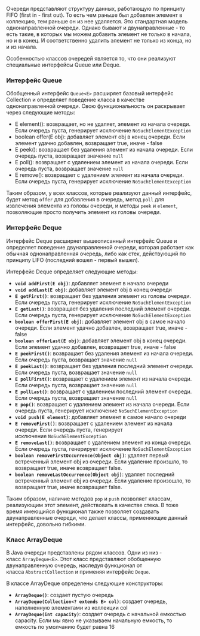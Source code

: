 Очереди представляют структуру данных, работающую по принципу FIFO (first in - first out). То есть чем раньше был добавлен элемент в коллекцию, тем раньше он из нее удаляется. Это стандартная модель однонаправленной очереди. Однако бывают и двунаправленные - то есть такие, в которых мы можем добавить элемент не только в начала, но и в конец. И соответственно удалить элемент не только из конца, но и из начала.

Особенностью классов очередей является то, что они реализуют специальные интерфейсы Queue или Deque.

### Интерфейс Queue

Обобщенный интерфейс `Queue<E>` расширяет базовый интерфейс Collection и определяет поведение класса в качестве однонаправленной очереди. Свою функциональность он раскрывает через следующие методы:

- E element(): возвращает, но не удаляет, элемент из начала очереди. Если очередь пуста, генерирует исключение `NoSuchElementException`
- boolean offer(E obj): добавляет элемент obj в конец очереди. Если элемент удачно добавлен, возвращает true, иначе - false
- E peek(): возвращает без удаления элемент из начала очереди. Если очередь пуста, возвращает значение `null`
- E poll(): возвращает с удалением элемент из начала очереди. Если очередь пуста, возвращает значение `null`
- E remove(): возвращает с удалением элемент из начала очереди. Если очередь пуста, генерирует исключение `NoSuchElementException`

Таким образом, у всех классов, которые реализуют данный интерфейс, будет метод `offer` для добавления в очередь, метод `poll` для извлечения элемента из головы очереди, и методы `peek` и `element`, позволяющие просто получить элемент из головы очереди.

### Интерфейс Deque

Интерфейс Deque расширяет вышеописанный интерфейс Queue и определяет поведение двунаправленной очереди, которая работает как обычная однонаправленная очередь, либо как стек, действующий по принципу LIFO (последний вошел - первый вышел).

Интерфейс Deque определяет следующие методы:

- **`void addFirst(E obj)`**: добавляет элемент в начало очереди
- **`void addLast(E obj)`**: добавляет элемент obj в конец очереди
- **`E getFirst()`**: возвращает без удаления элемент из головы очереди. Если очередь пуста, генерирует исключение `NoSuchElementException`
- **`E getLast()`**: возвращает без удаления последний элемент очереди. Если очередь пуста, генерирует исключение `NoSuchElementException`
- **`boolean offerFirst(E obj)`**: добавляет элемент obj в самое начало очереди. Если элемент удачно добавлен, возвращает true, иначе - false
- **`boolean offerLast(E obj)`**: добавляет элемент obj в конец очереди. Если элемент удачно добавлен, возвращает true, иначе - false
- **`E peekFirst()`**: возвращает без удаления элемент из начала очереди. Если очередь пуста, возвращает значение `null`
- **`E peekLast()`**: возвращает без удаления последний элемент очереди. Если очередь пуста, возвращает значение `null`
- **`E pollFirst()`**: возвращает с удалением элемент из начала очереди. Если очередь пуста, возвращает значение `null`
- **`E pollLast()`**: возвращает с удалением последний элемент очереди. Если очередь пуста, возвращает значение `null`
- **`E pop()`**: возвращает с удалением элемент из начала очереди. Если очередь пуста, генерирует исключение `NoSuchElementException`
- **`void push(E element)`**: добавляет элемент в самое начало очереди
- **`E removeFirst()`**: возвращает с удалением элемент из начала очереди. Если очередь пуста, генерирует исключение `NoSuchElementException`
- **`E removeLast()`**: возвращает с удалением элемент из конца очереди. Если очередь пуста, генерирует исключение `NoSuchElementException`
- **`boolean removeFirstOccurrence(Object obj)`**: удаляет первый встреченный элемент obj из очереди. Если удаление произшло, то возвращает true, иначе возвращает false.
- **`boolean removeLastOccurrence(Object obj)`**: удаляет последний встреченный элемент obj из очереди. Если удаление произошло, то возвращает true, иначе возвращает false.

Таким образом, наличие методов `pop` и `push` позволяет классам, реализующим этот элемент, действовать в качестве стека. В тоже время имеющийся функционал также позволяет создавать двунаправленные очереди, что делает классы, применяющие данный интерфейс, довольно гибкими.

### Класс ArrayDeque

В Java очереди представлены рядом классов. Одни из низ - класс `ArrayDeque<E>`. Этот класс представляют обобщенную двунаправленную очередь, наследуя функционал от класса ``AbstractCollection`` и применяя интерфейс `Deque`.

В классе ArrayDeque определены следующие конструкторы:

- **`ArrayDeque()`**: создает пустую очередь
- **`ArrayDeque(Collection<? extends E> col)`**: создает очередь, наполненную элементами из коллекции col
- **`ArrayDeque(int capacity)`**: создает очередь с начальной емкостью capacity. Если мы явно не указываем начальную емкость, то емкость по умолчанию будет равна 16
